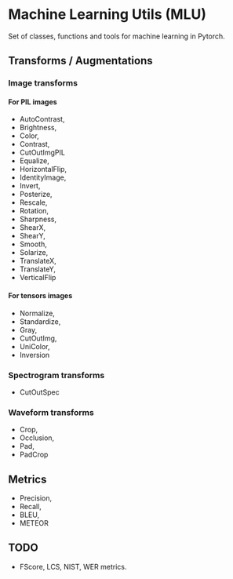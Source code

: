 # Machine Learning Utils (MLU)

Set of classes, functions and tools for machine learning in Pytorch. 


## Transforms / Augmentations
### Image transforms
#### For PIL images
- AutoContrast,
- Brightness,
- Color,
- Contrast,
- CutOutImgPIL  
- Equalize,
- HorizontalFlip,
- IdentityImage,
- Invert,
- Posterize,
- Rescale,
- Rotation,
- Sharpness,
- ShearX,
- ShearY,
- Smooth,
- Solarize,
- TranslateX,
- TranslateY,
- VerticalFlip

#### For tensors images
- Normalize,
- Standardize,
- Gray,
- CutOutImg,
- UniColor,
- Inversion

### Spectrogram transforms
- CutOutSpec

### Waveform transforms
- Crop,
- Occlusion,
- Pad,
- PadCrop

## Metrics
- Precision,
- Recall,
- BLEU,
- METEOR

## TODO
- FScore, LCS, NIST, WER metrics.
